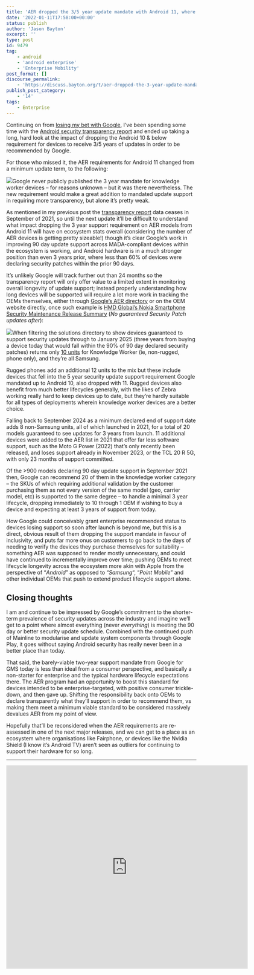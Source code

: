 ```yaml
---
title: 'AER dropped the 3/5 year update mandate with Android 11, where are we now?'
date: '2022-01-11T17:58:00+00:00'
status: publish
author: 'Jason Bayton'
excerpt: ''
type: post
id: 9479
tag:
    - android
    - 'android enterprise'
    - 'Enterprise Mobility'
post_format: []
discourse_permalink:
    - 'https://discuss.bayton.org/t/aer-dropped-the-3-year-update-mandate-with-android-11-where-are-we-now/414'
publish_post_category:
    - '14'
tags:
    - Enterprise
---
```

Continuing on from [losing my bet with Google](/2022/01/i-made-a-bet-with-google-and-lost/), I’ve been spending some time with the [Android security transparency report](https://transparencyreport.google.com/android-security/device-platform-safety?device_security_update=filter%20key:1&lu=device_security_update) and ended up taking a long, hard look at the impact of dropping the Android 10 &amp; below requirement for devices to receive 3/5 years of updates in order to be recommended by Google.

For those who missed it, the AER requirements for Android 11 changed from a minimum update term, to the following:

![](https://bucket.bayton.uk-lon1.upcloudobjects.com/uploads/2022/01/image-2.png)Google never publicly published the 3 year mandate for knowledge worker devices – for reasons unknown – but it was there nevertheless. The new requirement would make a great addition to mandated update support in requiring more transparency, but alone it’s pretty weak.

As mentioned in my previous post the [transparency report](https://transparencyreport.google.com/android-security/device-platform-safety?device_security_update=filter%20key:1&lu=device_security_update) data ceases in September of 2021, so until the next update it’ll be difficult to understand what impact dropping the 3 year support requirement on AER models from Android 11 will have on ecosystem stats overall (considering the number of AER devices is getting pretty sizeable!) though it’s clear Google’s work in improving 90 day update support across MADA-compliant devices within the ecosystem is working, and Android hardware is in a much stronger position than even 3 years prior, where less than 60% of devices were declaring security patches within the prior 90 days.

It’s unlikely Google will track further out than 24 months so the transparency report will only offer value to a limited extent in monitoring overall longevity of update support; instead properly understanding how long devices will be supported will require a lot more work in tracking the OEMs themselves, either through [Google’s AER directory](https://androidenterprisepartners.withgoogle.com/devices/#) or on the OEM website directly, once such example is [HMD Global’s Nokia Smartphone Security Maintenance Release Summary](https://www.nokia.com/phones/en_int/security-updates) (*No guaranteed Security Patch updates after*):

![](https://bucket.bayton.uk-lon1.upcloudobjects.com/uploads/2022/01/image-1.png)When filtering the solutions directory to show devices guaranteed to support security updates through to January 2025 (three years from buying a device today that would fall within the 90% of 90 day declared security patches) returns only [10 units](https://androidenterprisepartners.withgoogle.com/devices/#!?device_type=phone&device_categories=knowledge_worker&smrDate=2025-01-28T00:00:00.000Z) for Knowledge Worker (ie, non-rugged, phone only), and they’re all Samsung.

Rugged phones add an additional 12 units to the mix but these include devices that fell into the 5 year security update support requirement Google mandated up to Android 10, also dropped with 11. Rugged devices also benefit from much better lifecycles generally, with the likes of Zebra working really hard to keep devices up to date, but they’re hardly suitable for all types of deployments wherein knowledge worker devices are a better choice.

Falling back to September 2024 as a minimum declared end of support date adds 8 non-Samsung units, all of which launched in 2021, for a total of 20 models guaranteed to see updates for 3 years from launch. 11 additional devices were added to the AER list in 2021 that offer far less software support, such as the Moto G Power (2022) that’s only recently been released, and loses support already in November 2023, or the TCL 20 R 5G, with only 23 months of support committed.

Of the &gt;900 models declaring 90 day update support in September 2021 then, Google can recommend 20 of them in the knowledge worker category – the SKUs of which requiring additional validation by the customer purchasing them as not every version of the same model (geo, carrier model, etc) is supported to the same degree – to handle a minimal 3 year lifecycle, dropping immediately to 10 through 1 OEM if wishing to buy a device and expecting at least 3 years of support from today.

How Google could conceivably grant enterprise recommended status to devices losing support so soon after launch is beyond me, but this is a direct, obvious result of them dropping the support mandate in favour of inclusivity, and puts far more onus on customers to go back to the days of needing to verify the devices they purchase themselves for suitability – something AER was supposed to render mostly unnecessary, and could have continued to incrementally improve over time; pushing OEMs to meet lifecycle longevity across the ecosystem more akin with Apple from the perspective of “*Android*” as opposed to “*Samsung*“, “*Point Mobile*” and other individual OEMs that push to extend product lifecycle support alone.

Closing thoughts
----------------

I am and continue to be impressed by Google’s commitment to the shorter-term prevalence of security updates across the industry and imagine we’ll get to a point where almost everything (never *everything*) is meeting the 90 day or better security update schedule. Combined with the continued push of Mainline to modularise and update system components through Google Play, it goes without saying Android security has really never been in a better place than today.

That said, the barely-viable two-year support mandate from Google for GMS today is less than ideal from a consumer perspective, and basically a non-starter for enterprise and the typical hardware lifecycle expectations there. The AER program had an opportunity to boost this standard for devices intended to be enterprise-targeted, with positive consumer trickle-down, and then gave up. Shifting the responsibility back onto OEMs to declare transparently what they’ll support in order to recommend them, vs making them meet a minimum viable standard to be considered massively devalues AER from my point of view.

Hopefully that’ll be reconsidered when the AER requirements are re-assessed in one of the next major releases, and we can get to a place as an ecosystem where organisations like Fairphone, or devices like the Nvidia Shield (I know it’s Android TV) aren’t seen as outliers for continuing to support their hardware for so long.

- - - - - -

<center><iframe frameborder="0" height="538" loading="lazy" marginheight="0" marginwidth="0" src="https://docs.google.com/forms/d/e/1FAIpQLSdHZpLZ1FOHcry610YhbffpTD7tjV3sX_gia1LpQnVwRC2hnw/viewform?embedded=true" width="640">Loading…</iframe></center>